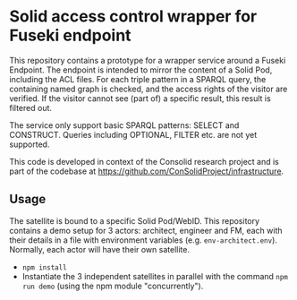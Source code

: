 # Solid access control wrapper for Fuseki endpoint
This repository contains a prototype for a wrapper service around a Fuseki Endpoint. The endpoint is intended to mirror the content of a Solid Pod, including the ACL files. For each triple pattern in a SPARQL query, the containing named graph is checked, and the access rights of the visitor are verified. If the visitor cannot see (part of) a specific result, this result is filtered out.

The service only support basic SPARQL patterns: SELECT and CONSTRUCT. Queries including OPTIONAL, FILTER etc. are not yet supported. 

This code is developed in context of the Consolid research project and is part of the codebase at https://github.com/ConSolidProject/infrastructure.

## Usage
The satellite is bound to a specific Solid Pod/WebID. This repository contains a demo setup for 3 actors: architect, engineer and FM, each with their details in a file with environment variables (e.g. `env-architect.env`). Normally, each actor will have their own satellite.

* `npm install`
* Instantiate the 3 independent satellites in parallel with the command `npm run demo` (using the npm module "concurrently").